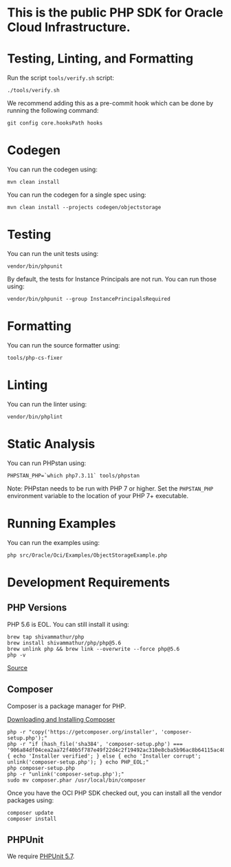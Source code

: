 # This is the public PHP SDK for Oracle Cloud Infrastructure.

# Testing, Linting, and Formatting

Run the script `tools/verify.sh` script:

```
./tools/verify.sh
```

We recommend adding this as a pre-commit hook which can be done by running the following command:

```
git config core.hooksPath hooks
```

# Codegen

You can run the codegen using:

```
mvn clean install
```

You can run the codegen for a single spec using:

```
mvn clean install --projects codegen/objectstorage
```


# Testing

You can run the unit tests using:

```
vendor/bin/phpunit
```

By default, the tests for Instance Principals are not run. You can run those using:

```
vendor/bin/phpunit --group InstancePrincipalsRequired
```


# Formatting

You can run the source formatter using:

```
tools/php-cs-fixer
```


# Linting

You can run the linter using:

```
vendor/bin/phplint
```

# Static Analysis

You can run PHPstan using:

```
PHPSTAN_PHP=`which php7.3.11` tools/phpstan
```

Note: PHPstan needs to be run with PHP 7 or higher. Set the `PHPSTAN_PHP` environment variable to the location of your PHP 7+ executable.


# Running Examples

You can run the examples using:

```
php src/Oracle/Oci/Examples/ObjectStorageExample.php
```

# Development Requirements

## PHP Versions

PHP 5.6 is EOL. You can still install it using:

```
brew tap shivammathur/php
brew install shivammathur/php/php@5.6
brew unlink php && brew link --overwrite --force php@5.6
php -v
```

[Source](https://getgrav.org/blog/macos-bigsur-apache-multiple-php-versions)

## Composer

Composer is a package manager for PHP.

[Downloading and Installing Composer](https://getcomposer.org/download/)

```
php -r "copy('https://getcomposer.org/installer', 'composer-setup.php');"
php -r "if (hash_file('sha384', 'composer-setup.php') === '906a84df04cea2aa72f40b5f787e49f22d4c2f19492ac310e8cba5b96ac8b64115ac402c8cd292b8a03482574915d1a8') { echo 'Installer verified'; } else { echo 'Installer corrupt'; unlink('composer-setup.php'); } echo PHP_EOL;"
php composer-setup.php
php -r "unlink('composer-setup.php');"
sudo mv composer.phar /usr/local/bin/composer
```

Once you have the OCI PHP SDK checked out, you can install all the vendor packages using:

```
composer update
composer install
```

## PHPUnit

We require [PHPUnit 5.7](https://phpunit.de/manual/5.7/en/installation.html).
